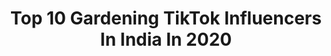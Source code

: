 ---
title: Top 10 Gardening TikTok Influencers In India In 2020
description: >-
  Find top gardening TikTok influencers in India in 2020. Most popular hashtags: #tiktokindia #tiktok #gardening #foryou.
platform: TikTok
hits: 18
text_top: Identify the top-rated TikTok profiles on inBeat.
text_bottom: Our search engine has 18 TikTok influencers like this in India for you to pitch.
profiles:
  - username: "surabhinit"
    fullname: >-
      Nita
    bio: >-
      for more gardening tips, subscribe my YouTube channel "Nita Singh's Dil Ki Baat"
    location: "India"
    followers: 292100
    engagement: 461
    commentsToLikes: 0.011669
    id: ck81q4gqdfv410j78plwt2h8p
    verified: false
    hashtags: "#mango, #redbloodlily, #gardeningwithnita, #footballlily"
  - username: "ishaazzz"
    fullname: >-
      Ishazz mom😍
    bio: >-
      Psycho mom😜 Adventure❤️🌱 gardening ishttam🌱pakka pattambikari👌🏻 ksa Jedda
    location: "India"
    followers: 45400
    engagement: 891
    commentsToLikes: 0.000000
    id: ck9fxy3pz8kpf0j78j8k127ya
    verified: false
    hashtags: "#feelthe, #thottapradhanamathri, #vallathorumuhabbath, #kunnavaa"
  - username: "mad_gardener"
    fullname: >-
      Madhavi Guttikonda
    bio: >-
      Organic Terrace Gardener🌱🍋🥕🥒🌶🍈
    location: "India"
    followers: 69000
    engagement: 300
    commentsToLikes: 0.005091
    id: ck8oqwcak9cns0j78ndhfal8m
    verified: false
    hashtags: "#lifebuoykarona, #tiktokindia, #terracegarden, #tik"
  - username: "pakruzzzzs"
    fullname: >-
      Pakru
    bio: >-
      Fb/insta.id lekshmi aromal കൊല്ലംകാരി
    location: "India"
    followers: 49100
    engagement: 1928
    commentsToLikes: 0.046790
    id: ckbkhb1oy91vf0j239oq6f0i7
    verified: false
    hashtags: "#kollamkarii, #thamilsong, #plzsappot, #song"
  - username: "mittoozz123"
    fullname: >-
      Anandu_mittoozz
    bio: >-
      ആലപ്പുഴക്കാരൻ സർവോപരി കുട്ടനാട്ടുകാരൻ
    location: "India"
    followers: 7199
    engagement: 4688
    commentsToLikes: 0.012892
    id: ckai6c5t5vj970i78la60fwjr
    verified: false
    hashtags: "#alappuzakkaran, #flowers, #kuttanattukaran, #outsidevsinside"
  - username: "meeramohanan67"
    fullname: >-
      മീര മോഹനൻ
    bio: >-
      just22🤪Aug😬6🙄 തൃശ്ശൂർക്കാരി🙋 അനസ്തേഷ്യ👩‍🍳 പാട്ടിനോടിഷ്ടം🎶 കുപ്പിഭൂതം
    location: "India"
    followers: 31200
    engagement: 1172
    commentsToLikes: 0.017244
    id: cka0jacenh3d50i78ike7g948
    verified: false
    hashtags: "#bottle, #creative, #foryoupage, #kerala"
  - username: "nikhilsahu2455"
    fullname: >-
      Nikhil___^^sahu^^
    bio: >-
      💖💖💖 STATUS KE DIWANE 💖💖💖
    location: "India"
    followers: 248400
    engagement: 1155
    commentsToLikes: 0.012589
    id: ckad3jx2pkyur0i7872rbzqa9
    verified: false
    hashtags: "#trending, #comment, #foryoupage, #lifeline"
  - username: "naved_nvd9"
    fullname: >-
      Naved_Qureshi🇮🇳
    bio: >-
      Don't believe in never 🏆 Rajasthani🇮🇳 Medical Student🏥 @KZ04🇰🇿 @Rus🇷🇺
    location: "India"
    followers: 11700
    engagement: 457
    commentsToLikes: 0.049921
    id: ck8qq4dg76anl0j78emfqtc94
    verified: false
    hashtags: "#doctor, #fyp, #student, #byou"
  - username: "anuperla"
    fullname: >-
      Anu Perla
    bio: >-
      luv all the animals in the world...and a nature lover too..love Tiktok❤love God
    location: "India"
    followers: 62600
    engagement: 699
    commentsToLikes: 0.023967
    id: ck83k0jsz8cu80j78bgadfjlw
    verified: false
    hashtags: "#anuperla, #telugu, #haintaiyaarhum, #venkateswaraswamy"
  - username: "ajmallebon8"
    fullname: >-
      Ajmal lebon
    bio: >-
      Accountant at Ponnara Gold and Diamonds 
    location: "India"
    followers: 2278
    engagement: 623
    commentsToLikes: 0.009369
    id: ckcd92x483ik20j23qwq51f3e
    verified: false
    hashtags: "#collecton, #wedding, #gold, #love"
---